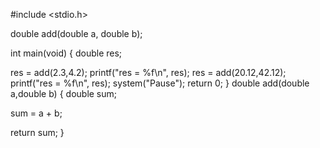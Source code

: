 
#include <stdio.h>

double add(double a, double b);

int main(void)
{
    double res;

res = add(2.3,4.2);
printf("res = %f\n", res);
res = add(20.12,42.12);
printf("res = %f\n", res);
system("Pause");
return 0;
}
double add(double a,double b)
{
 double sum;

 sum = a + b;  

 return sum;
}
